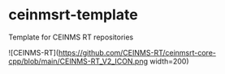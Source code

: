 # ceinmsrt-template
Template for CEINMS RT repositories

![CEINMS-RT](https://github.com/CEINMS-RT/ceinmsrt-core-cpp/blob/main/CEINMS-RT_V2_ICON.png width=200)
